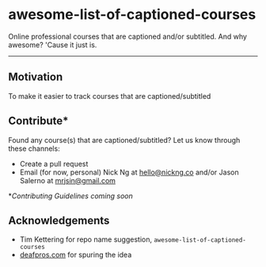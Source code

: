 # awesome-list-of-captioned-courses
Online professional courses that are captioned and/or subtitled. And why awesome? 'Cause it just is.

- - - - -

## Motivation

To make it easier to track courses that are captioned/subtitled

## Contribute*
Found any course(s) that are captioned/subtitled? Let us know through these channels:
- Create a pull request
- Email (for now, personal) Nick Ng at [hello@nickng.co](mailto:hello@nickng.co) and/or Jason Salerno at [mrjsin@gmail.com](mailto:mrjsin@gmail.com)

**Contributing Guidelines coming soon*

## Acknowledgements

- Tim Kettering for repo name suggestion, `awesome-list-of-captioned-courses`
- [deafpros.com](https://www.deafpros.com/) for spuring the idea
